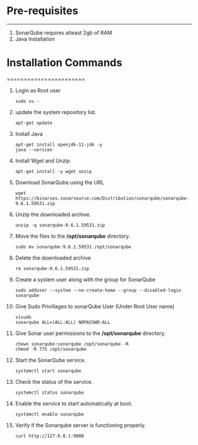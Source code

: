 # Pre-requisites
----------------
1. SonarQube requires atleast 2gb of RAM
2. Java Installation

# Installation Commands
=======================
1. Login as Root user
   ```
   sudo su -
   ```
2. update the system repository list.
   ```
   apt-get update
   ```
3. Install Java
   ```
   apt-get install openjdk-11-jdk -y
   java --version
   ```
4. Install Wget and Unzip
   ```
   apt-get install -y wget unzip
   ```
5. Download SonarQube using the URL
   ```
   wget https://binaries.sonarsource.com/Distribution/sonarqube/sonarqube-9.6.1.59531.zip
   ```
6. Unzip the downloaded archive.
   ```
   unzip -q sonarqube-9.6.1.59531.zip
   ```
7. Move the files to the **/opt/sonarqube** directory.
   ```
   sudo mv sonarqube-9.6.1.59531 /opt/sonarqube
   ```
8. Delete the downloaded archive
   ```
   rm sonarqube-9.6.1.59531.zip
   ```
9. Create a system user along with the group for SonarQube
    ```
    sudo adduser --system --no-create-home --group --disabled-login sonarqube
    ```
10. Give Sudo Privillages to sonarQube User (Under Root User name)
    ```
    visudo
    sonarqube ALL=(ALL:ALL) NOPASSWD:ALL
    ```
11. Give Sonar user permissions to the **/opt/sonarqube** directory.
    ```
    chown sonarqube:sonarqube /opt/sonarqube -R
    chmod -R 775 /opt/sonarqube
    ```
12. Start the SonarQube service.
    ```
    systemctl start sonarqube
    ```
13. Check the status of the service.
    ```
    systemctl status sonarqube
    ```
14. Enable the service to start automatically at boot.
    ```
    systemctl enable sonarqube
    ```
15. Verify if the Sonarqube server is functioning properly.
    ```
    curl http://127.0.0.1:9000
    ```
    




